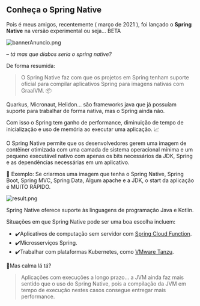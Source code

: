 ## Conheça o Spring Native

Pois é meus amigos, recentemente ( março de 2021 ), foi lançado o **Spring Native** na versão experimental ou seja… BETA


![bannerAnuncio.png](https://cdn.hashnode.com/res/hashnode/image/upload/v1650935104885/QyLdho4PG.png)

*– tá mas que diabos seria o spring native?*

De forma resumida:
> O Spring Native faz com que os projetos em Spring tenham suporte oficial para compilar aplicativos Spring para imagens nativas com GraalVM. 📦

Quarkus, Micronaut, Helidon… são frameworks java que já possuíam suporte para trabalhar de forma nativa, mas o Spring ainda não.

Com isso o Spring tem ganho de performance, diminuição de tempo de inicialização e uso de memória ao executar uma aplicação. 📈

O Spring Native permite que os desenvolvedores gerem uma imagem de contêiner otimizada com uma camada de sistema operacional mínima e um pequeno executável nativo com apenas os bits necessários da JDK, Spring e as dependências necessárias em um aplicativo.

📌 Exemplo:
Se criarmos uma imagem que tenha o Spring Native, Spring Boot, Spring MVC, Spring Data, Algum apache e a JDK, o start da aplicação é MUITO RÁPIDO.

![result.png](https://cdn.hashnode.com/res/hashnode/image/upload/v1650935172672/JoUP79RkA.png)

Spring Native oferece suporte às linguagens de programação Java e Kotlin.

Situações em que Spring Native pode ser uma boa escolha incluem:
- ✔️Aplicativos de computação sem servidor com [Spring Cloud Function](https://spring.io/projects/spring-cloud-function).
- ✔️Microsserviços Spring.
- ✔️Trabalhar com plataformas Kubernetes, como [VMware Tanzu](https://tanzu.vmware.com/).

🛑Mas calma lá tá? 

> Aplicações com execuções a longo prazo… a JVM ainda faz mais sentido que o uso do Spring Native, pois a compilação da JVM em tempo de execução nestes casos consegue entregar mais performance.

